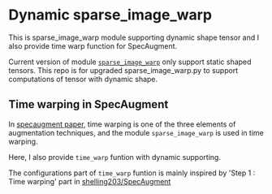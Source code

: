 # Dynamic sparse_image_warp
This is sparse_image_warp module supporting dynamic shape tensor and I also provide time warp function for SpecAugment.

Current version of module 
[`sparse_image_warp`](https://github.com/tensorflow/tensorflow/blob/v1.14.0/tensorflow/contrib/image/python/ops/sparse_image_warp.py) only support static shaped tensors. This repo is for upgraded sparse_image_warp.py to support computations of tensor with dynamic shape.

## Time warping in SpecAugment
In [specaugment paper](https://arxiv.org/abs/1904.08779), time warping is one of the three elements of augmentation techniques, and the module `sparse_image_warp` is used in time warping.

Here, I also provide `time_warp` funtion with dynamic supporting.

The configurations part of `time_warp` funtion is mainly inspired by 'Step 1 : Time warping' part in  [shelling203/SpecAugment](https://github.com/shelling203/SpecAugment/blob/master/SpecAugment/spec_augment_tensorflow.py)
